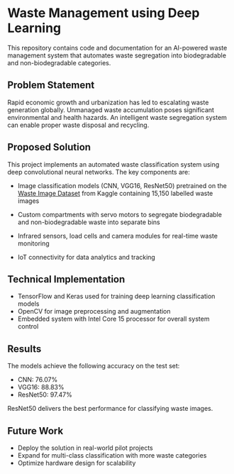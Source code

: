 
# Waste Management using Deep Learning

This repository contains code and documentation for an AI-powered waste management system that automates waste segregation into biodegradable and non-biodegradable categories. 

## Problem Statement

Rapid economic growth and urbanization has led to escalating waste generation globally. Unmanaged waste accumulation poses significant environmental and health hazards. An intelligent waste segregation system can enable proper waste disposal and recycling.

## Proposed Solution 

This project implements an automated waste classification system using deep convolutional neural networks. The key components are:

- Image classification models (CNN, VGG16, ResNet50) pretrained on the [Waste Image Dataset](https://www.kaggle.com/datasets/asdasdasasdas/waste-image-dataset) from Kaggle containing 15,150 labelled waste images 

- Custom compartments with servo motors to segregate biodegradable and non-biodegradable waste into separate bins

- Infrared sensors, load cells and camera modules for real-time waste monitoring

- IoT connectivity for data analytics and tracking

## Technical Implementation

- TensorFlow and Keras used for training deep learning classification models
- OpenCV for image preprocessing and augmentation
- Embedded system with Intel Core 15 processor for overall system control

## Results

The models achieve the following accuracy on the test set:

- CNN: 76.07%
- VGG16: 88.83% 
- ResNet50: 97.47%

ResNet50 delivers the best performance for classifying waste images.

## Future Work

- Deploy the solution in real-world pilot projects 
- Expand for multi-class classification with more waste categories
- Optimize hardware design for scalability


